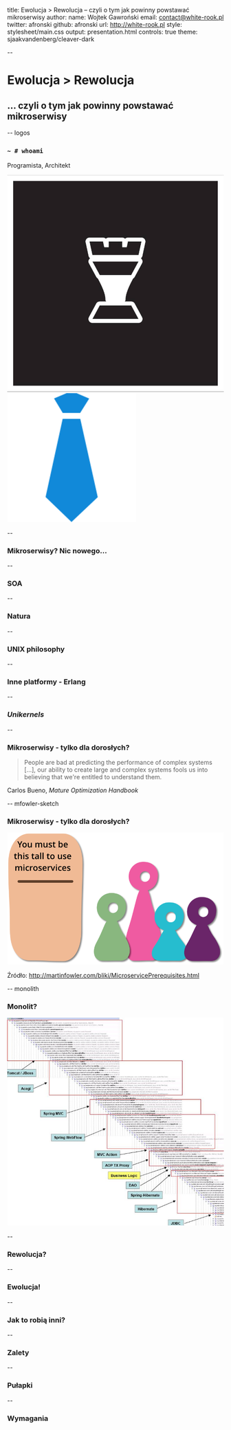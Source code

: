 title: Ewolucja > Rewolucja – czyli o tym jak powinny powstawać mikroserwisy
author:
  name: Wojtek Gawroński
  email: contact@white-rook.pl
  twitter: afronski
  github: afronski
  url: http://white-rook.pl
style: stylesheet/main.css
output: presentation.html
controls: true
theme: sjaakvandenberg/cleaver-dark

--

# Ewolucja > Rewolucja

## ... czyli o tym jak powinny powstawać mikroserwisy

-- logos

### `~ # whoami`

Programista, Architekt

[![White Rook logo](images/WhiteRook.jpg)](http://white-rook.pl)
[![rspective logo](images/rspective.png)](http://rspective.com)

--

### Mikroserwisy? Nic nowego...

--

### SOA

--

### Natura

--

### UNIX philosophy

--

### Inne platformy - Erlang

--

### *Unikernels*

--

### Mikroserwisy - tylko dla dorosłych?

> People are bad at predicting the performance of complex systems [...], our ability to create large and complex systems fools us into believing that we're entitled to understand them.

Carlos Bueno, *Mature Optimization Handbook*

-- mfowler-sketch

### Mikroserwisy - tylko dla dorosłych?

[![You have to be this tall to do microservices](images/sketch.png)](http://martinfowler.com/bliki/MicroservicePrerequisites.html)

Źródło: http://martinfowler.com/bliki/MicroservicePrerequisites.html

-- monolith

### Monolit?

![Framework bloat!](images/framework-bloat.jpg)

--

### Rewolucja?

--

### Ewolucja!

--

### Jak to robią inni?

--

### Zalety

--

### Pułapki

--

### Wymagania
